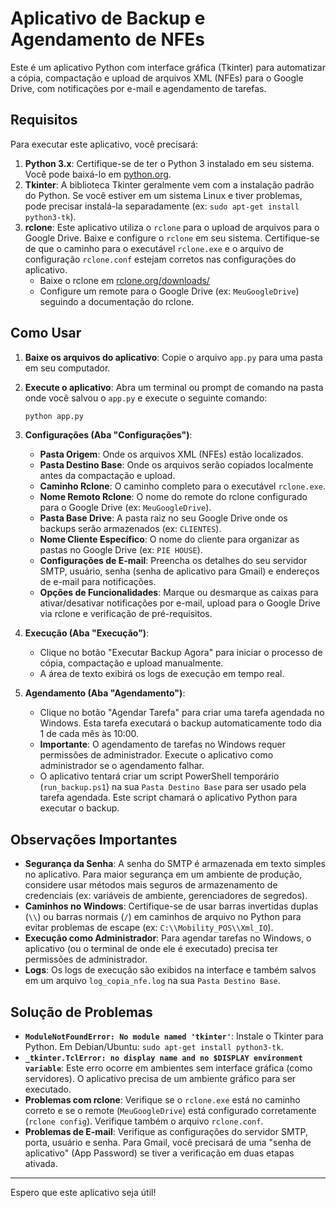 # Aplicativo de Backup e Agendamento de NFEs

Este é um aplicativo Python com interface gráfica (Tkinter) para automatizar a cópia, compactação e upload de arquivos XML (NFEs) para o Google Drive, com notificações por e-mail e agendamento de tarefas.

## Requisitos

Para executar este aplicativo, você precisará:

1.  **Python 3.x**: Certifique-se de ter o Python 3 instalado em seu sistema. Você pode baixá-lo em [python.org](https://www.python.org/downloads/).
2.  **Tkinter**: A biblioteca Tkinter geralmente vem com a instalação padrão do Python. Se você estiver em um sistema Linux e tiver problemas, pode precisar instalá-la separadamente (ex: `sudo apt-get install python3-tk`).
3.  **rclone**: Este aplicativo utiliza o `rclone` para o upload de arquivos para o Google Drive. Baixe e configure o `rclone` em seu sistema. Certifique-se de que o caminho para o executável `rclone.exe` e o arquivo de configuração `rclone.conf` estejam corretos nas configurações do aplicativo.
    *   Baixe o rclone em [rclone.org/downloads/](https://rclone.org/downloads/)
    *   Configure um remote para o Google Drive (ex: `MeuGoogleDrive`) seguindo a documentação do rclone.

## Como Usar

1.  **Baixe os arquivos do aplicativo**: Copie o arquivo `app.py` para uma pasta em seu computador.

2.  **Execute o aplicativo**: Abra um terminal ou prompt de comando na pasta onde você salvou o `app.py` e execute o seguinte comando:
    ```bash
    python app.py
    ```

3.  **Configurações (Aba "Configurações")**:
    *   **Pasta Origem**: Onde os arquivos XML (NFEs) estão localizados.
    *   **Pasta Destino Base**: Onde os arquivos serão copiados localmente antes da compactação e upload.
    *   **Caminho Rclone**: O caminho completo para o executável `rclone.exe`.
    *   **Nome Remoto Rclone**: O nome do remote do rclone configurado para o Google Drive (ex: `MeuGoogleDrive`).
    *   **Pasta Base Drive**: A pasta raiz no seu Google Drive onde os backups serão armazenados (ex: `CLIENTES`).
    *   **Nome Cliente Específico**: O nome do cliente para organizar as pastas no Google Drive (ex: `PIE HOUSE`).
    *   **Configurações de E-mail**: Preencha os detalhes do seu servidor SMTP, usuário, senha (senha de aplicativo para Gmail) e endereços de e-mail para notificações.
    *   **Opções de Funcionalidades**: Marque ou desmarque as caixas para ativar/desativar notificações por e-mail, upload para o Google Drive via rclone e verificação de pré-requisitos.

4.  **Execução (Aba "Execução")**:
    *   Clique no botão "Executar Backup Agora" para iniciar o processo de cópia, compactação e upload manualmente.
    *   A área de texto exibirá os logs de execução em tempo real.

5.  **Agendamento (Aba "Agendamento")**:
    *   Clique no botão "Agendar Tarefa" para criar uma tarefa agendada no Windows. Esta tarefa executará o backup automaticamente todo dia 1 de cada mês às 10:00.
    *   **Importante**: O agendamento de tarefas no Windows requer permissões de administrador. Execute o aplicativo como administrador se o agendamento falhar.
    *   O aplicativo tentará criar um script PowerShell temporário (`run_backup.ps1`) na sua `Pasta Destino Base` para ser usado pela tarefa agendada. Este script chamará o aplicativo Python para executar o backup.

## Observações Importantes

*   **Segurança da Senha**: A senha do SMTP é armazenada em texto simples no aplicativo. Para maior segurança em um ambiente de produção, considere usar métodos mais seguros de armazenamento de credenciais (ex: variáveis de ambiente, gerenciadores de segredos).
*   **Caminhos no Windows**: Certifique-se de usar barras invertidas duplas (`\\`) ou barras normais (`/`) em caminhos de arquivo no Python para evitar problemas de escape (ex: `C:\\Mobility_POS\\Xml_IO`).
*   **Execução como Administrador**: Para agendar tarefas no Windows, o aplicativo (ou o terminal de onde ele é executado) precisa ter permissões de administrador.
*   **Logs**: Os logs de execução são exibidos na interface e também salvos em um arquivo `log_copia_nfe.log` na sua `Pasta Destino Base`.

## Solução de Problemas

*   **`ModuleNotFoundError: No module named 'tkinter'`**: Instale o Tkinter para Python. Em Debian/Ubuntu: `sudo apt-get install python3-tk`.
*   **`_tkinter.TclError: no display name and no $DISPLAY environment variable`**: Este erro ocorre em ambientes sem interface gráfica (como servidores). O aplicativo precisa de um ambiente gráfico para ser executado.
*   **Problemas com rclone**: Verifique se o `rclone.exe` está no caminho correto e se o remote (`MeuGoogleDrive`) está configurado corretamente (`rclone config`). Verifique também o arquivo `rclone.conf`.
*   **Problemas de E-mail**: Verifique as configurações do servidor SMTP, porta, usuário e senha. Para Gmail, você precisará de uma "senha de aplicativo" (App Password) se tiver a verificação em duas etapas ativada.

---

Espero que este aplicativo seja útil!

